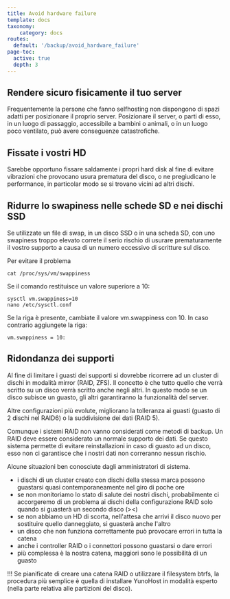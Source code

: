 ```yaml
---
title: Avoid hardware failure
template: docs
taxonomy:
    category: docs
routes:
  default: '/backup/avoid_hardware_failure'
page-toc:
  active: true
  depth: 3
---
```



## Rendere sicuro fisicamente il tuo server
Frequentemente la persone che fanno selfhosting non dispongono di spazi adatti per posizionare il proprio server. Posizionare il server, o parti di esso, in un luogo di passaggio, accessibile a bambini o animali, o in un luogo poco ventilato, può avere conseguenze catastrofiche.

## Fissate i vostri HD
Sarebbe opportuno fissare saldamente i propri hard disk al fine di evitare vibrazioni che provocano usura prematura del disco, o ne pregiudicano le performance, in particolar modo se si trovano vicini ad altri dischi.

## Ridurre lo swapiness nelle schede SD e nei dischi SSD
Se utilizzate un file di swap, in un disco SSD o in una scheda SD, con uno swapiness troppo elevato correte il serio rischio di usurare prematuramente il vostro supporto a causa di un numero eccessivo di scritture sul disco.

Per evitare il problema
```
cat /proc/sys/vm/swappiness
```
Se il comando restituisce un valore superiore a 10:
```
sysctl vm.swappiness=10
nano /etc/sysctl.conf
```
Se la riga è presente, cambiate il valore vm.swappiness con 10. In caso contrario aggiungete la riga:
```
vm.swappiness = 10:
```

## Ridondanza dei supporti
Al fine di limitare i guasti dei supporti si dovrebbe ricorrere ad un cluster di dischi in modalità mirror (RAID, ZFS). Il concetto è che tutto quello che verrà scritto su un disco verrà scritto anche negli altri. In questo modo se un disco subisce un guasto, gli altri garantiranno la funzionalità del server.

Altre configurazioni più evolute, migliorano la tolleranza ai guasti (guasto di 2 dischi nel RAID6) o la suddivisione dei dati (RAID 5).

Comunque i sistemi RAID non vanno considerati come metodi di backup. Un RAID deve essere considerato un normale supporto dei dati. Se questo sistema permette di evitare reinstallazioni in caso di guasto ad un disco, esso non ci garantisce che i nostri dati non correranno nessun rischio.

Alcune situazioni ben conosciute dagli amministratori di sistema.
* i dischi di un cluster creato con dischi della stessa marca possono guastarsi quasi contemporaneamente nel giro di poche ore
* se non monitoriamo lo stato di salute dei nostri dischi, probabilmente ci accorgeremo di un problema ai dischi della  configurazione RAID solo quando si guasterà un secondo disco (><)
* se non abbiamo un HD di scorta, nell'attesa che arrivi il disco nuovo per sostituire quello danneggiato, si guasterà anche l'altro
* un disco che non funziona correttamente può provocare errori in tutta la catena
* anche i controller RAID o i connettori possono guastarsi o dare errori
* più complessa è la nostra catena, maggiori sono le possibilità di un guasto

!!! Se pianificate di creare una catena RAID o utilizzare il filesystem btrfs, la procedura più semplice è quella di installare YunoHost in modalità esperto (nella parte relativa alle partizioni del disco).
